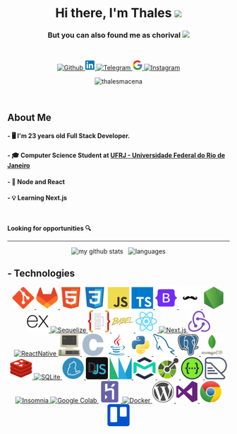<h1 align="center">Hi there, I'm Thales <img src="https://media.giphy.com/media/WUlplcMpOCEmTGBtBW/giphy.gif" width="70"></h1> 
<h3 align="center">But you can also found me as chorival <img src='https://media.giphy.com/media/bcKmIWkUMCjVm/giphy.gif' width='100"'></h3>
<br/>

<p align="center">
  <a href="https://github.com/thalesmacena">
    <img alt="Github"  width="22px" src="https://cdn.icon-icons.com/icons2/2351/PNG/512/logo_github_icon_143196.png"/>
  </a>
  <a href="https://www.linkedin.com/in/thalesmacena/">
    <img alt="Linkedin" width="22px" src="https://raw.githubusercontent.com/devicons/devicon/master/icons/linkedin/linkedin-original.svg" />
  </a>
  <a href="https://t.me/chorival">
    <img alt="Telegram" width="22px" src="https://www.flaticon.com/svg/static/icons/svg/2111/2111644.svg" />
  </a>
  <a href="mailto: thalesmacena@gmail.com">
    <img alt="Gmail" width="22px" src="https://raw.githubusercontent.com/devicons/devicon/master/icons/google/google-original.svg" />
  </a>
  <a href="https://www.instagram.com/thalespierini/">
    <img alt="Instagram" width="22px" src="https://www.flaticon.com/svg/static/icons/svg/174/174855.svg" />
  </a>
</p>
<p align="center"> <img src="https://komarev.com/ghpvc/?username=thalesmacena&color=F0DB4F&style=flat-square" alt="thalesmacena" /> </p>
<br/>

## About Me

#### - 🖥️ I'm 23 years old Full Stack Developer.

#### - 🎓 Computer Science Student at [UFRJ - Universidade Federal do Rio de Janeiro](https://ufrj.br/)

#### - 🚀 Node and React

#### - 💡 Learning Next.js

<br />

**Looking for opportunities 🔍**

*************

<div align="center">
  <p align="center">
    <img src="https://github-readme-stats.vercel.app/api?username=thalesmacena&show_icons=true&title_color=fff&icon_color=79ff97&text_color=9f9f9f&bg_color=151515" alt="my github stats" width="420"/>
    &nbsp;
    <img src="https://github-readme-stats.vercel.app/api/top-langs/?username=thalesmacena&exclude_repo=Colab-linear-algebra&layout=compact&title_color=fff&icon_color=79ff97&text_color=9f9f9f&bg_color=151515" alt="languages" height="165">
  </p>
</div>

## - Technologies

<p align="center">
  <a href="https://git-scm.com/">
    <img src="https://raw.githubusercontent.com/devicons/devicon/master/icons/git/git-original.svg" alt="GIT"  width="50" height="50"/>
  </a>
  <a href="https://about.gitlab.com/">
    <img src="https://raw.githubusercontent.com/devicons/devicon/master/icons/gitlab/gitlab-original.svg" alt="GITLab"  width="50" height="50"/>
  </a>
  <img src="https://raw.githubusercontent.com/devicons/devicon/master/icons/html5/html5-original.svg" alt="HTML5"  width="50" height="50"/>
  <img src="https://raw.githubusercontent.com/devicons/devicon/master/icons/css3/css3-original.svg" alt="css3"  width="50" height="50"/>
  <img src="https://raw.githubusercontent.com/devicons/devicon/master/icons/javascript/javascript-original.svg" alt="Javascript"  width="50" height="50"/>
  <a href="https://www.typescriptlang.org/">
    <img src="https://raw.githubusercontent.com/devicons/devicon/master/icons/typescript/typescript-original.svg" alt="Typescript"  width="50" height="50"/>
  </a>
  <a href="https://getbootstrap.com/">
    <img src="https://raw.githubusercontent.com/devicons/devicon/master/icons/bootstrap/bootstrap-plain.svg" alt="Bootstrap"  width="50" height="50"/>
  </a>
  <a href="https://handlebarsjs.com/">
    <img src="https://raw.githubusercontent.com/devicons/devicon/master/icons/handlebars/handlebars-original.svg" alt="Handlebars"  width="50" height="50"/>
  </a>
  <a href="https://nodejs.org/en/">
    <img src="https://raw.githubusercontent.com/devicons/devicon/master/icons/nodejs/nodejs-original.svg" alt="Node.JS"  width="50" height="50"/>
  </a>
   <a href="https://expressjs.com/">
    <img src="https://raw.githubusercontent.com/devicons/devicon/master/icons/express/express-original.svg" alt="Express"  width="50" height="50"/>
  </a>
  <a href="https://sequelize.org/master/">
    <img src="https://sequelize.org/master/manual/asset/logo-small.png" alt="Sequelize"  width="50" height="50"/>
  </a>
  <a href="https://typeorm.io/">
    <img src=".github/typeorm-icon.png" alt="TypeORM"  width="50" height="50"/>
  </a>
  <a href="https://babeljs.io/">
    <img src="https://raw.githubusercontent.com/devicons/devicon/master/icons/babel/babel-original.svg" alt="Babel"  width="50" height="50"/>
  </a>
  <a href="https://reactjs.org/">
    <img src="https://raw.githubusercontent.com/devicons/devicon/master/icons/react/react-original.svg" alt="React"  width="50" height="50"/>
  </a>
  <a href="https://nextjs.org/">
    <img src="https://upload.wikimedia.org/wikipedia/commons/thumb/8/8e/Nextjs-logo.svg/1200px-Nextjs-logo.svg.png" alt="Next.js"  width="80" height="50"/>
  </a>
  <a href="https://react-redux.js.org/">
    <img src="https://raw.githubusercontent.com/devicons/devicon/master/icons/redux/redux-original.svg" alt="Redux"  width="50" height="50"/>
  </a>
  <a href="https://reactnative.dev">
    <img src="https://i.giphy.com/media/eNAsjO55tPbgaor7ma/200w.webp" alt="ReactNative"  width="50" height="50"/>
  </a>
  <a href="https://github.com/infinitered/reactotron">
    <img src="https://github.com/infinitered/reactotron/blob/master/docs/images/readme/Reactotron-128.png?raw=true" alt="Reactotron"  width="50" height="50"/>
  </a>
  <img src="https://raw.githubusercontent.com/devicons/devicon/master/icons/c/c-original.svg" alt="C"  width="50" height="50"/>
  <a href="https://www.oracle.com/br/java/">
    <img src="https://raw.githubusercontent.com/devicons/devicon/master/icons/java/java-original.svg" alt="Java"  width="50" height="50"/>
  </a>
  <a href="https://www.python.org/downloads/">
    <img src="https://raw.githubusercontent.com/devicons/devicon/master/icons/python/python-original.svg" alt="Python"  width="50" height="50"/>
  </a>
  <a href="https://www.mysql.com/">
    <img src="https://raw.githubusercontent.com/devicons/devicon/master/icons/mysql/mysql-original.svg" alt="MySQL"  width="50" height="50"/>
  </a>
  <a href="https://www.postgresql.org/">
    <img src="https://raw.githubusercontent.com/devicons/devicon/master/icons/postgresql/postgresql-original.svg" alt="PostgreSQL"  width="50" height="50"/> 
  </a>
  <a href="https://www.mongodb.com/">
    <img src="https://raw.githubusercontent.com/devicons/devicon/master/icons/mongodb/mongodb-original-wordmark.svg" alt="MongoDB"  width="50" height="50"/> 
  </a>
  <a href="https://redis.io/">
    <img src="https://raw.githubusercontent.com/devicons/devicon/master/icons/redis/redis-original.svg" alt="Redis"  width="50" height="50"/> 
  </a>
  <a href="https://www.sqlite.org/index.html">
    <img src="https://i2.wp.com/sempreupdate.com.br/wp-content/uploads/2020/01/Sqlite-square-icon.svg_.png?resize=662%2C662&ssl=1" alt="SQLite" width="50" height="50"/>
  </a>
  <a href="https://yarnpkg.com/">
    <img src="https://raw.githubusercontent.com/devicons/devicon/master/icons/yarn/yarn-original.svg" alt="Yarn"  width="50" height="50"/>
  </a>
  <a href="https://discord.js.org/#/">
    <img src=".github/discordjs-icon.svg" alt="Discord.js"  width="50" height="50"/>
  </a>
  <a href="https://nodemailer.com/about/">
    <img src=".github/nodemailer-icon.svg" alt="NodeMailer"  width="50" height="50"/>
  </a>
  <a href="https://mailtrap.io/">
    <img src=".github/mailtrap-icon.svg" alt="MailTrap"  width="50" height="50"/>
  </a>
  <a href="https://www.openapis.org/">
    <img src=".github/OAS-icon.png" alt="OAS"  width="50" height="50"/> 
  </a>
  <a href="https://swagger.io">
    <img src=".github/Swagger-icon.png" alt="Swagger" width="50" height="50"/>
  </a>
  <a href="https://github.com/Redocly/redoc">
    <img src=".github/redoc-icon.svg" alt="Redoc" width="50" height="50"/>
  </a>
  <a href="https://insomnia.rest/">
    <img src="https://yameo.eu/wp-content/uploads/2019/03/INSOMNIA.png" alt="Insomnia" width="50" height="50"/>
  </a>
  <a href="https://colab.research.google.com/notebooks/intro.ipynb#recent=true">
    <img src="https://miro.medium.com/max/512/1*dWlg8C46t_ZJ9P8rc-RyWg.png" alt="Google Colab"  width="50" height="50"/> 
  </a>
  <a href="https://heroku.com/">
    <img src="https://raw.githubusercontent.com/devicons/devicon/master/icons/heroku/heroku-plain.svg" alt="Heroku" width="50" height="50"/>
  </a>
  <a href="https://hub.docker.com/">
    <img src="https://d1q6f0aelx0por.cloudfront.net/product-logos/library-docker-logo.png" alt="Docker" width="50" height="50"/>
  </a>
  <a href="https://wordpress.org/">
    <img src="https://raw.githubusercontent.com/devicons/devicon/master/icons/wordpress/wordpress-plain.svg" alt="Wordpress" width="50" height="50"/>
  </a>
  <a href="https://code.visualstudio.com/">
    <img src="https://raw.githubusercontent.com/devicons/devicon/master/icons/visualstudio/visualstudio-plain.svg" alt="VS Code"  width="50" height="50"/>
  </a>
  <a href="https://developers.google.com/web/tools/chrome-devtools">
    <img src="https://raw.githubusercontent.com/devicons/devicon/master/icons/chrome/chrome-original.svg" alt="Chrome"  width="50" height="50"/>
  </a>
  <a href="https://trello.com/">
    <img src="https://raw.githubusercontent.com/devicons/devicon/master/icons/trello/trello-plain.svg" alt="Trello"  width="50" height="50"/> 
  </a>
</p>
